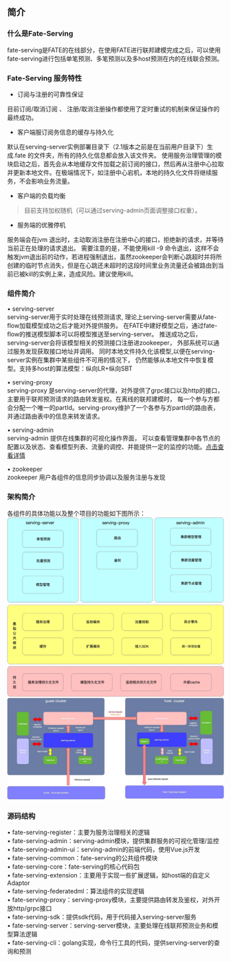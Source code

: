 ## 简介
### 什么是Fate-Serving
fate-serving是FATE的在线部分，在使用FATE进行联邦建模完成之后，可以使用fate-serving进行包括单笔预测、多笔预测以及多host预测在内的在线联合预测。

### Fate-Serving 服务特性
* 订阅与注册的可靠性保证  

目前订阅/取消订阅  、  注册/取消注册操作都使用了定时重试的机制来保证操作的最终成功。

* 客户端服订阅务信息的缓存与持久化  

默认在serving-server实例部署目录下（2.1版本之前是在当前用户目录下）生成.fate 的文件夹，所有的持久化信息都会放入该文件夹。 使用服务治理管理的模块启动之后，首先会从本地缓存文件加载之前订阅的接口，然后再从注册中心拉取并更新本地文件。在极端情况下，如注册中心宕机，本地的持久化文件将继续服务，不会影响业务流量。

* 客户端的负载均衡  
>目前支持加权随机（可以通过serving-admin页面调整接口权重）。

* 服务端的优雅停机     

服务端会在jvm 退出时，主动取消注册在注册中心的接口，拒绝新的请求，并等待当前正在处理的请求退出。 需要注意的是，不能使用kill -9 命令退出，这样不会触发jvm退出前的动作，若进程强制退出，虽然zookeeper会判断心跳超时并将所创建的临时节点消失，但是在心跳还未超时的这段时间里业务流量还会被路由到当前已被kill的实例上来，造成风险。建议使用kill。

### 组件简介
•	serving-server  
serving-server用于实时处理在线预测请求, 理论上serving-server需要从fate-flow加载模型成功之后才能对外提供服务。 在FATE中建好模型之后，通过fate-flow的推送模型脚本可以将模型推送至serving-server。 推送成功之后，serving-server会将该模型相关的预测接口注册进zookeeper， 外部系统可以通过服务发现获取接口地址并调用。 同时本地文件持久化该模型,以便在serving-server实例在集群中某些组件不可用的情况下， 仍然能够从本地文件中恢复模型。支持多host的算法模型：纵向LR+纵向SBT

•	serving-proxy  
serving-proxy 是serving-server的代理，对外提供了grpc接口以及http的接口， 主要用于联邦预测请求的路由转发鉴权。在离线的联邦建模时， 每一个参与方都会分配一个唯一的partId。serving-proxy维护了一个各参与方partId的路由表， 并通过路由表中的信息来转发请求。

•	serving-admin  
serving-admin 提供在线集群的可视化操作界面， 可以查看管理集群中各节点的配置以及状态、查看模型列表、流量的调控、并能提供一定的监控的功能。[点击查看详情](./service/admin.md)    

•	zookeeper  
zookeeper 用户各组件的信息同步协调以及服务注册与发现

### 架构简介  
各组件的具体功能以及整个项目的功能如下图所示：  
![架构1](img/Structure1.jpg)  
![架构2](img/Structure2.jpg)

### 源码结构
•	fate-serving-register：主要为服务治理相关的逻辑  
•	fate-serving-admin：serving-admin模块，提供集群服务的可视化管理/监控  
•	fate-serving-admin-ui：serving-admin的前端代码，使用Vue.js开发  
•	fate-serving-common：fate-serving的公共组件模块  
•	fate-serving-core：fate-serving的核心代码包  
•	fate-serving-extension：主要用于实现一些扩展逻辑，如host端的自定义Adaptor  
•	fate-serving-federatedml：算法组件的实现逻辑  
•	fate-serving-proxy：serving-proxy模块，主要提供路由转发及鉴权，对外开放http/grpc接口  
•	fate-serving-sdk：提供sdk代码，用于代码接入serving-server服务  
•	fate-serving-server：serving-server模块，主要处理在线联邦预测业务和模型算法逻辑  
•	fate-serving-cli：golang实现，命令行工具的代码，提供serving-server的查询和预测  
